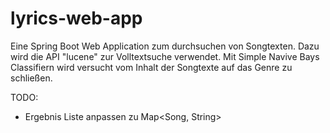 # lyrics-web-app

Eine Spring Boot Web Application zum durchsuchen von Songtexten. Dazu wird die API "lucene" zur Volltextsuche verwendet.
Mit Simple Navive Bays Classifiern wird versucht vom Inhalt der Songtexte auf das Genre zu schließen.

TODO:
- Ergebnis Liste anpassen zu Map<Song, String>
